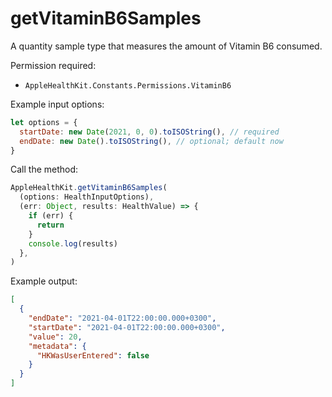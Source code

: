 # getVitaminB6Samples

A quantity sample type that measures the amount of Vitamin B6 consumed.

Permission required:

- `AppleHealthKit.Constants.Permissions.VitaminB6`

Example input options:

```javascript
let options = {
  startDate: new Date(2021, 0, 0).toISOString(), // required
  endDate: new Date().toISOString(), // optional; default now
}
```

Call the method:

```javascript
AppleHealthKit.getVitaminB6Samples(
  (options: HealthInputOptions),
  (err: Object, results: HealthValue) => {
    if (err) {
      return
    }
    console.log(results)
  },
)
```

Example output:

```json
[
  {
    "endDate": "2021-04-01T22:00:00.000+0300", 
    "startDate": "2021-04-01T22:00:00.000+0300", 
    "value": 20,
    "metadata": {
      "HKWasUserEntered": false
    }
  }
]
```
